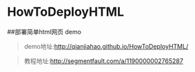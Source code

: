 # HowToDeployHTML

##部署简单html网页 demo

> demo地址:http://qianjiahao.github.io/HowToDeployHTML/

> 教程地址:http://segmentfault.com/a/1190000002765287
